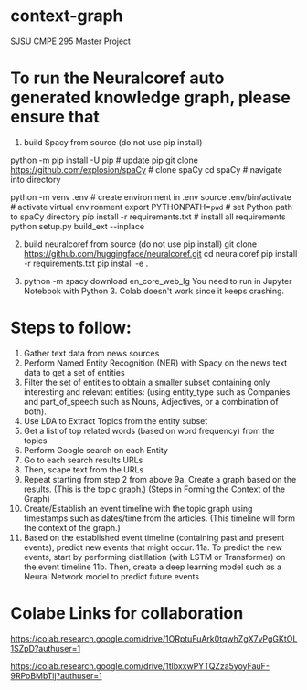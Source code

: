 # context-graph
SJSU CMPE 295 Master Project

# To run the Neuralcoref auto generated knowledge graph, please ensure that
1. build Spacy from source (do not use pip install)

python -m pip install -U pip                   # update pip
git clone https://github.com/explosion/spaCy   # clone spaCy
cd spaCy                                       # navigate into directory

python -m venv .env                            # create environment in .env
source .env/bin/activate                       # activate virtual environment
export PYTHONPATH=`pwd`                        # set Python path to spaCy directory
pip install -r requirements.txt                # install all requirements
python setup.py build_ext --inplace  

2. build neuralcoref from source (do not use pip install)
git clone https://github.com/huggingface/neuralcoref.git
cd neuralcoref
pip install -r requirements.txt
pip install -e .

3. python -m spacy download en_core_web_lg
You need to run in Jupyter Notebook with Python 3. Colab doesn't work since it keeps crashing. 



# Steps to follow: 
1. Gather text data from news sources
2. Perform Named Entity Recognition (NER) with Spacy on the news text data to get a set of entities
3. Filter the set of entities to obtain a smaller subset containing only interesting and relevant entities: (using entity_type such as Companies and part_of_speech such as Nouns, Adjectives, or a combination of both).
4. Use LDA to Extract Topics from the entity subset
5. Get a list of top related words (based on word frequency) from the topics
6. Perform Google search on each Entity
7. Go to each search results URLs
8. Then, scape text from the URLs
9. Repeat starting from step 2 from above
9a. Create a graph based on the results. (This is the topic graph.)
(Steps in Forming the Context of the Graph)
10. Create/Establish an event timeline with the topic graph using timestamps such as dates/time from the articles. (This timeline will form the context of the graph.)
11. Based on the established event timeline (containing past and present events), predict new events that might occur.
11a. To predict the new events, start by performing distillation (with LSTM or Transformer) on the event timeline
11b. Then, create a deep learning model such as a Neural Network model to predict future events 

# Colabe Links for collaboration 
https://colab.research.google.com/drive/1ORptuFuArk0tqwhZgX7vPgGKtOL1SZpD?authuser=1

https://colab.research.google.com/drive/1tlbxxwPYTQZza5yoyFauF-9RPoBMbTlj?authuser=1

